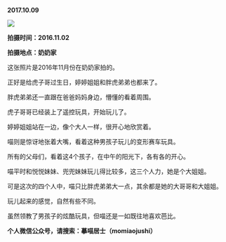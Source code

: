 
          
**2017.10.09**

![](https://mmbiz.qlogo.cn/mmbiz_jpg/uDI3FLln00avJDG2tx60PS5IQUe6NgALe3t6Eic8kxjqpEjfN8Mo4tcfe33l7OMbBRtnLlaZfib15IjKZLcc3VFQ/0?wx_fmt=jpeg)


**拍摄时间：2016.11.02**

**拍摄地点：奶奶家**

这张照片是2016年11月份在奶奶家拍的。

正好是给虎子哥过生日，婷婷姐姐和胖虎弟弟也都来了。

胖虎弟弟还一直跟在爸爸妈妈身边，懵懂的看着周围。

虎子哥哥已经装上了遥控玩具，开始玩儿了。

婷婷姐姐站在一边，像个大人一样，很开心地欣赏着。

喵则是惊讶地张着大嘴，看着这种男孩子玩儿的变形赛车玩具。

所有的父母们，看着这4个孩子，在中午的阳光下，各有各的开心。

喵平时和悦悦妹妹、兜兜妹妹玩儿得比较多，这三个人力，她是个大姐姐。

可是这次的四个人中，喵只比胖虎弟弟大一点，其余都是她的大哥哥和大姐姐。

玩儿起来的感觉，自然有些不同。

虽然领教了男孩子的炫酷玩具，但喵还是一如既往地喜欢芭比。


**个人微信公众号，请搜索：摹喵居士（momiaojushi）**

        